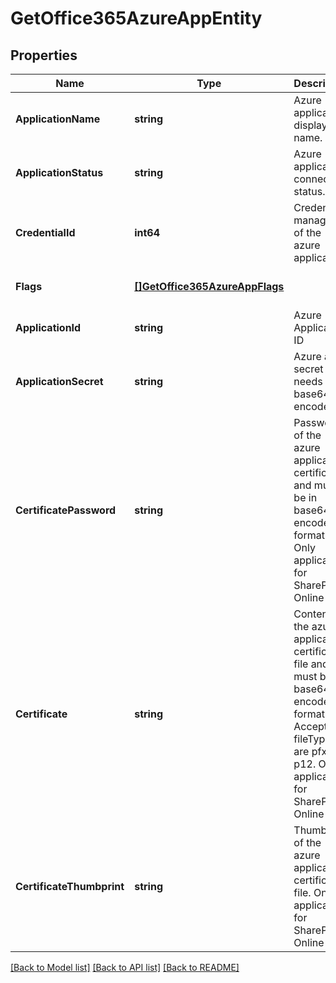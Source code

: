 # GetOffice365AzureAppEntity

## Properties
Name | Type | Description | Notes
------------ | ------------- | ------------- | -------------
**ApplicationName** | **string** | Azure application display name. | [optional] [default to null]
**ApplicationStatus** | **string** | Azure application connection status. | [optional] [default to null]
**CredentialId** | **int64** | Credential manager id of the azure application. | [optional] [default to null]
**Flags** | [**[]GetOffice365AzureAppFlags**](GetOffice365AzureAppFlags.md) |  | [optional] [default to null]
**ApplicationId** | **string** | Azure Application ID | [default to null]
**ApplicationSecret** | **string** | Azure app secret key, needs to be base64 encoded | [default to null]
**CertificatePassword** | **string** | Password of the azure application certificate and must be in base64 encoded format. Only applicable for SharePoint Online | [optional] [default to null]
**Certificate** | **string** | Content of the azure application certificate file and must be in base64 encoded format. Accepted fileTypes are pfx, p12. Only applicable for SharePoint Online | [optional] [default to null]
**CertificateThumbprint** | **string** | Thumbprint of the azure application certificate file. Only applicable for SharePoint Online | [optional] [default to null]

[[Back to Model list]](../README.md#documentation-for-models) [[Back to API list]](../README.md#documentation-for-api-endpoints) [[Back to README]](../README.md)

